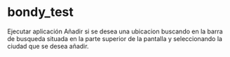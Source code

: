 # bondy_test
Ejecutar aplicación
Añadir si se desea una ubicacion buscando en la barra de busqueda situada en la parte superior de la pantalla 
y seleccionando la ciudad que se desea añadir.